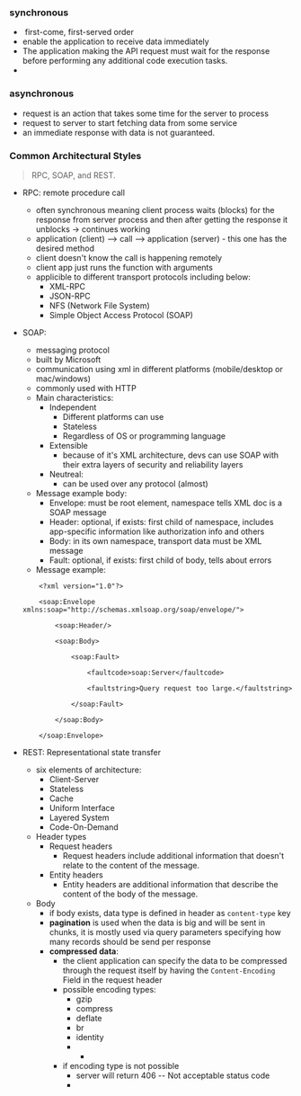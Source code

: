 ### synchronous

-  first-come, first-served order
- enable the application to receive data immediately
- The application making the API request must wait for the response before performing any additional code execution tasks.
- 

### asynchronous
- request is an action that takes some time for the server to process
- request to server to start fetching data from some service
- an immediate response with data is not guaranteed.


### Common Architectural Styles
> RPC, SOAP, and REST.

- RPC: remote procedure call
	- often synchronous meaning client process waits (blocks) for the response from server process and then after getting the response it unblocks -> continues working
	- application (client) --> call --> application (server) - this one has the desired method
	- client doesn't know the call is happening remotely
	- client app just runs the function with arguments 
	- applicible to different transport protocols including below:
		- XML-RPC
		- JSON-RPC
		- NFS (Network File System)
		- Simple Object Access Protocol (SOAP)
- SOAP: 
	- messaging protocol
	- built by Microsoft
	- communication using xml in different platforms (mobile/desktop or mac/windows)
	- commonly used with HTTP
	- Main characteristics:
		- Independent
			- Different platforms can use
			- Stateless
			- Regardless of OS or programming language
		- Extensible
			- because of it's XML architecture, devs can use SOAP with their extra layers of security and reliability layers
		- Neutreal:
			- can be used over any protocol (almost)
	- Message example body:
		- Envelope: must be root element, namespace tells  XML doc is a SOAP message
		- Header: optional, if exists: first child of namespace, includes app-specific information like authorization info and others
		- Body: in its own namespace, transport data must be XML message
		- Fault: optional, if exists: first child of body, tells about errors
	- Message example:
	```
		<?xml version="1.0"?>
		
		<soap:Envelope xmlns:soap="http://schemas.xmlsoap.org/soap/envelope/">
		
		    <soap:Header/>
		
		    <soap:Body>
		
		        <soap:Fault>
		
		            <faultcode>soap:Server</faultcode>
		
		            <faultstring>Query request too large.</faultstring>
		
		        </soap:Fault>
		
		    </soap:Body>
		
		</soap:Envelope>
	```

- REST: Representational state transfer
	- six elements of architecture:
		- Client-Server
		- Stateless
		- Cache
		- Uniform Interface
		- Layered System
		- Code-On-Demand
	- Header types
		- Request headers
			- Request headers include additional information that doesn't relate to the content of the message.
		- Entity headers
			- Entity headers are additional information that describe the content of the body of the message.
	- Body
		- if body exists, data type is defined in header as `content-type` key
		- **pagination** is used when the data is big and will be sent in chunks, it is mostly used via query parameters specifying how many records should be send per response
		- **compressed data**: 
			- the client application can specify the data to be compressed through the request itself by having the  `Content-Encoding` Field in the request header
			- possible encoding types:
				- gzip
				- compress
				- deflate
				- br
				- identity
				- *
			- if encoding type is not possible
				- server will return 406 -- Not acceptable status code
				- 